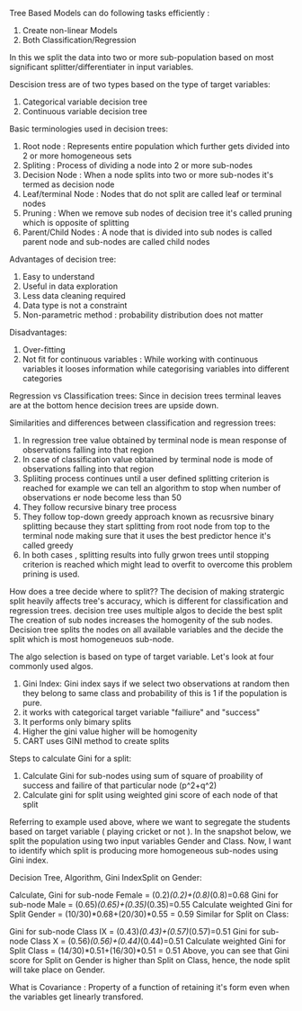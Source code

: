 Tree Based Models can do following tasks efficiently :
1) Create non-linear Models
2) Both Classification/Regression

In this we split the data into two or more sub-population based on most significant splitter/differentiater in input variables.

Descision tress are of two types based on the type of target variables:
1) Categorical variable decision tree
2) Continuous variable decision tree

Basic terminologies used in decision trees:
1) Root node : Represents entire population which further gets divided into 2 or more homogeneous sets
2) Spliting : Process of dividing a node into 2 or more sub-nodes
3) Decision Node : When a node splits into two or more sub-nodes it's termed as decision node
4) Leaf/terminal Node : Nodes that do not split are called leaf or terminal nodes
5) Pruning : When we remove sub nodes of decision tree it's called pruning which is opposite of splitting
6) Parent/Child Nodes : A node that is divided into sub nodes is called parent node and sub-nodes are called child nodes

Advantages of decision tree:
1) Easy to understand
2) Useful in data exploration
3) Less data cleaning required
4) Data type is not a constraint
5) Non-parametric method : probability distribution does not matter

Disadvantages:
1) Over-fitting
2) Not fit for continuous variables : While working with continuous variables it looses information while categorising variables into different categories

Regression vs Classification trees:
Since in decision trees terminal leaves are at the bottom hence decision trees are upside down.

Similarities and differences between classification and regression trees:
1) In regression tree value obtained by terminal node is mean response of observations falling into that region
2) In case of classification value obtained by terminal node is mode of observations falling into that region
3) Spliiting process continues until a user defined splitting criterion is reached for example we can tell an algorithm to stop when number of observations er node become less than 50
4) They follow recursive binary tree process
5) They follow top-down greedy approach known as recusrsive binary splitting because they start splitting from root node from top to the terminal node making sure that it uses the best predictor hence it's called greedy
6) In both cases , splitting results into fully grwon trees until stopping criterion is reached which might lead to overfit to overcome this problem prining is used.

How does a tree decide where to split??
The decision of making stratergic split heavily affects tree's accuracy, which is different for classification and regression trees. decision tree uses multiple algos to decide the best split
The creation of sub nodes increases the homogenity of the sub nodes. Decision tree splits the nodes on all available variables and the decide the split which is most homogeneuos sub-node.

The algo selection is based on type of target variable. Let's look at four commonly used algos.

1) Gini Index:
Gini index says if we select two observations at random then they belong to same class and probability of this is 1 if the population is pure.
1) it works with categorical target variable "failiure" and "success"
2) It performs only bimary splits
3) Higher the gini value higher will be homogenity
4) CART uses GINI method to create splits

Steps to calculate Gini for a split:
1) Calculate Gini for sub-nodes using sum of square of proability of success and failire of that particular node (p^2+q^2)
2) Calculate gini for split using weighted gini score of each node of that split

Referring to example used above, where we want to segregate the students based on target variable ( playing cricket or not ). In the snapshot below, we split the population using two input variables Gender and Class. Now, I want to identify which split is producing more homogeneous sub-nodes using Gini index.

Decision Tree, Algorithm, Gini IndexSplit on Gender:

Calculate, Gini for sub-node Female = (0.2)*(0.2)+(0.8)*(0.8)=0.68
Gini for sub-node Male = (0.65)*(0.65)+(0.35)*(0.35)=0.55
Calculate weighted Gini for Split Gender = (10/30)*0.68+(20/30)*0.55 = 0.59
Similar for Split on Class:

Gini for sub-node Class IX = (0.43)*(0.43)+(0.57)*(0.57)=0.51
Gini for sub-node Class X = (0.56)*(0.56)+(0.44)*(0.44)=0.51
Calculate weighted Gini for Split Class = (14/30)*0.51+(16/30)*0.51 = 0.51
Above, you can see that Gini score for Split on Gender is higher than Split on Class, hence, the node split will take place on Gender.









What is Covariance : Property of a function of retaining it's form even when the variables get linearly transfored. 